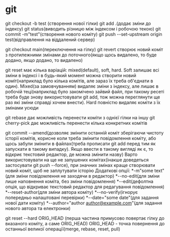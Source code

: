# git
git checkout -b test (створення нової гілки)
git add .(додає зміни до індексу)
git status(виводить різницю між індексом і робочою текою)
git commit -m"test"(створення нового коміту)
git push --set-upstream origin test(відправлення на віддалений сервер)

git checkout main(переключення на гілку)
git revert створює новий коміт з протилежними змінами до поточного(якщо щось видалено, то буде додано, якщо додано, то видалено)

git reset має кілька варіацій: mixed(default), soft, hard. 
Soft залишає всі зміни в індексі і в будь-який момент можна створити новий коміт(наприклад було кілька комітів, але зараз їх треба об'єднати в один). 
Mixed(за замовчуванням) видаляє зміни з індексу, але лишає в робочій теці(наприклад було закомічено зайвий файл, при такому ресеті треба буде знову використовувати git add, тож можна переглянути ще раз які зміни справді хочем внести).
Hard повністю видаляє коміти з їх змінами усюди

git rebase дає можливість перенести коміти з однієї гілки на іншу
git cherry-pick дає можливість перенести кілька конкретних комітів

git commit --amend(дозволяє змінити останній коміт зберігаючи чистоту історії комітів, корисне коли треба змінити повідомлення коміту, або щось забули змінити в файлах(треба прописати git add перед тим як запускати в такому випадку). Якщо ввести в такому вигляді як є, то відкриє текстовий редактор, де можна змінити назву)
Варто використовувати на ще не запушених комітах(інакше доведеться застосувати git push --force), при значних змінах краще створювати новий коміт, щоб не заплутувати історію
Додаткові опції:
*-m"some text"(для зміни повідомлення не заходячи в редактор)
*--no-edit(для зміни лише наповнення коміта, без зміни повідомлення)
*--edit(дефолтна опція, що відкриває текстовий редактор для редагування повідомлення)
*--reset-author(для зміни автора коміту)
*--no-verify(ігнорує попередньо налаштовані перевірки)
*--date="some date"(для задання нової дати коміту)
*--author="author <author@example.com>"(для задання нового автора та електронки)

git reset --hard ORIG_HEAD (перша частина примусово повертає гілку до вказаного коміту, а саме ORIG_HEAD)
ORIG_HEAD - точка повернення до останньої великої операції(merge, rebase, reset, pull)
